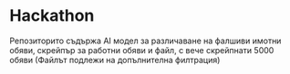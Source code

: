 # Hackathon

Репозиторито съдържа AI модел за различаване на фалшиви имотни обяви, скрейпър за работни обяви и файл, с вече скрейпнати 5000 обяви (Файлът подлежи на допълнителна филтрация)
